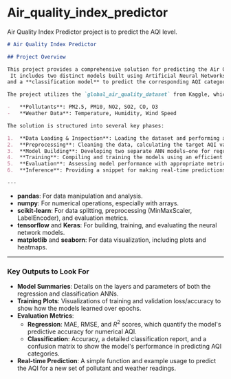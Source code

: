 # Air_quality_index_predictor
Air Quality Index Predictor project is to predict the AQI level. 
````markdown
# Air Quality Index Predictor

## Project Overview

This project provides a comprehensive solution for predicting the Air Quality Index (AQI) based on various air pollutant concentrations and weather conditions.
 It includes two distinct models built using Artificial Neural Networks (ANN): a **regression model** to predict the precise numerical AQI value
and a **classification model** to predict the corresponding AQI category (e.g., "Good", "Unhealthy").

The project utilizes the `global_air_quality_dataset` from Kaggle, which contains a rich set of features including:

-   **Pollutants**: PM2.5, PM10, NO2, SO2, CO, O3
-   **Weather Data**: Temperature, Humidity, Wind Speed

The solution is structured into several key phases:

1.  **Data Loading & Inspection**: Loading the dataset and performing an initial check for shape, columns, and missing values.
2.  **Preprocessing**: Cleaning the data, calculating the target AQI values based on US EPA guidelines, and scaling the features for optimal model performance.
3.  **Model Building**: Developing two separate ANN models—one for regression and one for classification.
4.  **Training**: Compiling and training the models using an efficient optimizer and callbacks to prevent overfitting.
5.  **Evaluation**: Assessing model performance with appropriate metrics for both regression (MAE, RMSE, $R^2$) and classification (Accuracy, Precision, Recall, F1-score, Confusion Matrix).
6.  **Inference**: Providing a snippet for making real-time predictions on a single new data point.

---


````

  - **pandas**: For data manipulation and analysis.
  - **numpy**: For numerical operations, especially with arrays.
  - **scikit-learn**: For data splitting, preprocessing (MinMaxScaler, LabelEncoder), and evaluation metrics.
  - **tensorflow** and **Keras**: For building, training, and evaluating the neural network models.
  - **matplotlib** and **seaborn**: For data visualization, including plots and heatmaps.

-----



### Key Outputs to Look For

  - **Model Summaries**: Details on the layers and parameters of both the regression and classification ANNs.
  - **Training Plots**: Visualizations of training and validation loss/accuracy to show how the models learned over epochs.
  - **Evaluation Metrics**:
      - **Regression**: MAE, RMSE, and $R^2$ scores, which quantify the model's predictive accuracy for numerical AQI.
      - **Classification**: Accuracy, a detailed classification report, and a confusion matrix to show the model's performance in predicting AQI categories.
  - **Real-time Prediction**: A simple function and example usage to predict the AQI for a new set of pollutant and weather readings.

<!-- end list -->

```
```
